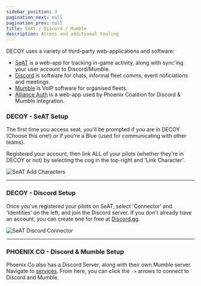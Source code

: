 ```yaml
---
sidebar_position: 3
pagination_next: null
pagination_prev: null
title: SeAT / Discord / Mumble
description: Access and additional tooling
---
```


DECOY uses a variety of third-party web-applications and software:

- [SeAT](https://seat.xdecoyx.com/home) is a web-app for tracking in-game activity, along with sync'ing your user account to Discord/Mumble.
- [Discord](https://discord.com/) is software for chats, informal fleet comms, event noficiations and meetings.
- [Mumble](https://www.mumble.info/) is VoIP software for organised fleets.
- [Alliance Auth](https://phoenix-coalition.com/) is a web-app used by Phoenix Coalition for Discord & Mumble integration.

### DECOY - SeAT Setup

The first time you access seat, you'll be prompted if you are in DECOY (Choose this one!) or if you're a Blue (used for communicating with other teams).

Registered your account, then link ALL of your pilots (whether they're in DECOY or not) by selecting the cog in the top-right and 'Link Character'.

![SeAT Add Characters](/img/seat-link.png)

---

### DECOY - Discord Setup

Once you've registered your pilots on SeAT, select 'Connector' and 'Identities' on the left, and join the Discord server. If you don't already have an account, you can create one for free at [Discord.gg](https://discord.gg).

![SeAT Discord Connector](/img/seat-discord.png)


---

### PHOENIX CO - Discord & Mumble Setup

Phoenix Co also has a Discord Server, along with their own Mumble server. Navigate to [services](https://phoenix-coalition.com/services/). From here, you can click the `->` arrows to connect to Discord and Mumble.
